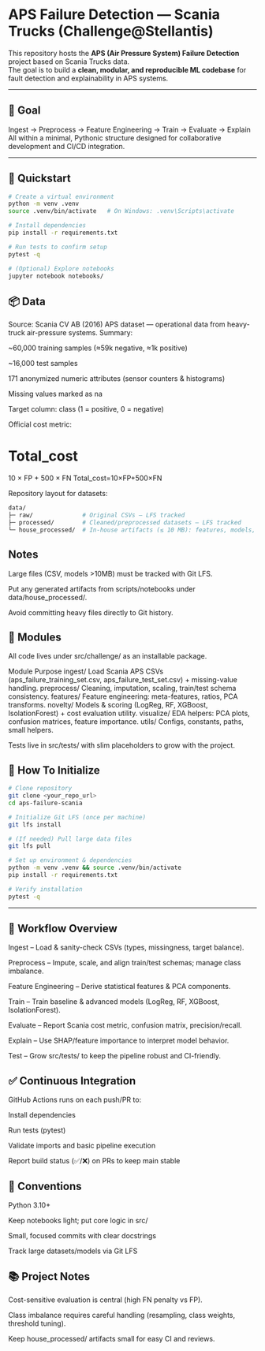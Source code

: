 # APS Failure Detection — Scania Trucks (Challenge@Stellantis)

This repository hosts the **APS (Air Pressure System) Failure Detection** project based on Scania Trucks data.  
The goal is to build a **clean, modular, and reproducible ML codebase** for fault detection and explainability in APS systems.

---

## 🎯 Goal
Ingest → Preprocess → Feature Engineering → Train → Evaluate → Explain  
All within a minimal, Pythonic structure designed for collaborative development and CI/CD integration.

---

## 🚀 Quickstart

```bash
# Create a virtual environment
python -m venv .venv
source .venv/bin/activate   # On Windows: .venv\Scripts\activate

# Install dependencies
pip install -r requirements.txt

# Run tests to confirm setup
pytest -q

# (Optional) Explore notebooks
jupyter notebook notebooks/
```
## 📦 Data

Source: Scania CV AB (2016) APS dataset — operational data from heavy-truck air-pressure systems.
Summary:

~60,000 training samples (≈59k negative, ≈1k positive)

~16,000 test samples

171 anonymized numeric attributes (sensor counters & histograms)

Missing values marked as na

Target column: class (1 = positive, 0 = negative)

Official cost metric:

Total_cost
=
10
×
FP
+
500
×
FN
Total_cost=10×FP+500×FN

Repository layout for datasets:
```bash
data/
├─ raw/              # Original CSVs — LFS tracked
├─ processed/        # Cleaned/preprocessed datasets — LFS tracked
└─ house_processed/  # In-house artifacts (≤ 10 MB): features, models, reports
```

## Notes

Large files (CSV, models >10MB) must be tracked with Git LFS.

Put any generated artifacts from scripts/notebooks under data/house_processed/.

Avoid committing heavy files directly to Git history.

## 🧩 Modules

All code lives under src/challenge/ as an installable package.

Module	Purpose
ingest/	Load Scania APS CSVs (aps_failure_training_set.csv, aps_failure_test_set.csv) + missing-value handling.
preprocess/	Cleaning, imputation, scaling, train/test schema consistency.
features/	Feature engineering: meta-features, ratios, PCA transforms.
novelty/	Models & scoring (LogReg, RF, XGBoost, IsolationForest) + cost evaluation utility.
visualize/	EDA helpers: PCA plots, confusion matrices, feature importance.
utils/	Configs, constants, paths, small helpers.

Tests live in src/tests/ with slim placeholders to grow with the project.

## 🧰 How To Initialize
```bash
# Clone repository
git clone <your_repo_url>
cd aps-failure-scania

# Initialize Git LFS (once per machine)
git lfs install

# (If needed) Pull large data files
git lfs pull

# Set up environment & dependencies
python -m venv .venv && source .venv/bin/activate
pip install -r requirements.txt

# Verify installation
pytest -q
```
---

## 🔄 Workflow Overview

Ingest – Load & sanity-check CSVs (types, missingness, target balance).

Preprocess – Impute, scale, and align train/test schemas; manage class imbalance.

Feature Engineering – Derive statistical features & PCA components.

Train – Train baseline & advanced models (LogReg, RF, XGBoost, IsolationForest).

Evaluate – Report Scania cost metric, confusion matrix, precision/recall.

Explain – Use SHAP/feature importance to interpret model behavior.

Test – Grow src/tests/ to keep the pipeline robust and CI-friendly.

## ✅ Continuous Integration

GitHub Actions runs on each push/PR to:

Install dependencies

Run tests (pytest)

Validate imports and basic pipeline execution

Report build status (✅/❌) on PRs to keep main stable

## 📏 Conventions

Python 3.10+

Keep notebooks light; put core logic in src/

Small, focused commits with clear docstrings

Track large datasets/models via Git LFS

## 📚 Project Notes

Cost-sensitive evaluation is central (high FN penalty vs FP).

Class imbalance requires careful handling (resampling, class weights, threshold tuning).

Keep house_processed/ artifacts small for easy CI and reviews.
